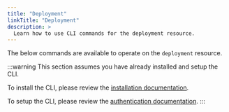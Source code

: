 ```yaml
---
title: "Deployment"
linkTitle: "Deployment"
description: >
  Learn how to use CLI commands for the deployment resource.
---
```


The below commands are available to operate on the `deployment` resource.

:::warning
This section assumes you have already installed and setup the CLI.

To install the CLI, please review the [installation documentation](/docs/reference/cli/install.md).

To setup the CLI, please review the [authentication documentation](/docs/reference/cli/authentication/).
:::
